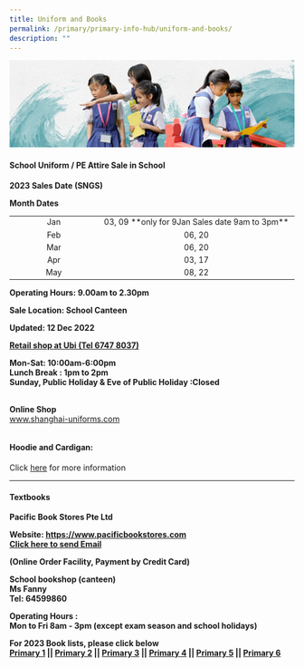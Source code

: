 ```yaml
---
title: Uniform and Books
permalink: /primary/primary-info-hub/uniform-and-books/
description: ""
---
```

![](/images/01%20Banner%20Photos/info-hub.jpg)
<h4><strong>School Uniform / PE Attire Sale in School</strong></h4>
<p><strong>2023 Sales Date (SNGS)</strong></p>
<p><strong>Month Dates</strong></p>
<table width="693">
<tbody>
<tr>
<td style="text-align: center;" width="205">Jan</td>
<td style="text-align: center;" width="488">03, 09 **only for 9Jan Sales date 9am to 3pm**</td>
</tr>
<tr>
<td style="text-align: center;" width="205">Feb</td>
<td style="text-align: center;" width="488">06, 20</td>
</tr>
<tr>
<td style="text-align: center;" width="205">Mar</td>
<td style="text-align: center;" width="488">06, 20</td>
</tr>
<tr>
<td style="text-align: center;">Apr</td>
<td style="text-align: center;">03, 17</td>
</tr>
<tr>
<td style="text-align: center;">May</td>
<td style="text-align: center;">08, 22</td>
</tr>
</tbody>
</table>
<p><strong>Operating Hours: </strong><strong>9.00am to 2.30pm</strong></p>
<p><strong>Sale Location: School Canteen </strong></p>
<p><strong>Updated: 12 Dec&nbsp;</strong><strong>2022</strong></p>
<p><strong><u>Retail shop at Ubi  (Tel 6747 8037)</u></strong>
</p><p><strong>Mon-Sat: 10:00am-6:00pm</strong><br><strong>Lunch Break : 1pm to 2pm</strong><br><strong>Sunday, Public Holiday &amp; Eve of Public Holiday :Closed </strong></p><br><strong>Online Shop</strong><br><a href="http://www.shanghai-uniforms.com/">www.shanghai-uniforms.com</a>
<table border="0" width="693" cellspacing="0" cellpadding="0">

</table>
<h4><strong>Hoodie and Cardigan:</strong></h4>
<p>Click <a href="https://www.ourlittleredbridge.com/" target="_blank" rel="noopener"><u>here</u></a> for more information</p>
<hr>
<h4><strong>Textbooks</strong></h4>
<p><strong>Pacific Book Stores Pte Ltd</strong><strong>
	
Website:  https://www.pacificbookstores.com<br>
[Click here to send Email](sales@pacificbookstores.com)

	
	
</strong></p><p><strong><strong>(Online Order Facility, Payment by Credit Card)</strong></strong></p><strong>
<p><strong>School bookshop (canteen)</strong><br>Ms Fanny<br>Tel: 64599860</p>
<p><strong>Operating Hours :<br></strong>Mon to Fri&nbsp;8am - 3pm&nbsp;(<strong>except exam season and school holidays</strong>)</p>
<p><strong>For 2023 Book lists, please click below<br></strong><a href="/files/P1.pdf" target="_blank" rel="noopener">Primary 1</a>&nbsp;||&nbsp;<a href="/files/P2.pdf" target="_blank" rel="noopener">Primary 2</a>&nbsp;||&nbsp;<a href="/files/P3.pdf" target="_blank" rel="noopener">Primary 3</a>&nbsp;||&nbsp;<a href="/files/P4%2010.10.2022.pdf" target="_blank" rel="noopener">Primary 4</a>&nbsp;||&nbsp;<a href="/files/P5%20CL%20%20Booklist%202023.pdf" target="_blank" rel="noopener">Primary 5</a>&nbsp;||&nbsp;<a href="/files/P6%2010.10.2022.pdf" target="_blank" rel="noopener">Primary 6</a></p></strong>